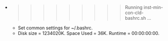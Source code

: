 * >>>>>>>>> Running inst-min-con-cld-bashrc.sh ...
  * Set common settings for ~/.bashrc.
  * Disk size = 1234020K. Space Used = 36K. Runtime = 00:00:00:00.

